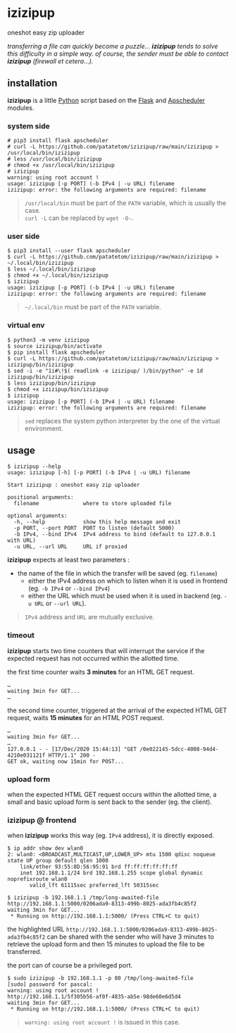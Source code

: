 # izizipup

oneshot easy zip uploader

_transferring a file can quickly become a puzzle... **izizipup** tends to solve this difficulty in a simple way._
_of course, the sender must be able to contact **izizipup** (firewall et cetera...)._



## installation

**izizipup** is a little [Python](https://www.python.org/) script based on the [Flask](https://palletsprojects.com/p/flask/) and [Apscheduler](https://apscheduler.readthedocs.io/) modules.


### system side

```
# pip3 install flask apscheduler
# curl -L https://github.com/patatetom/izizipup/raw/main/izizipup > /usr/local/bin/izizipup
# less /usr/local/bin/izizipup
# chmod +x /usr/local/bin/izizipup
# izizipup
warning: using root account !
usage: izizipup [-p PORT] (-b IPv4 | -u URL) filename
izizipup: error: the following arguments are required: filename
```

> `/usr/local/bin` must be part of the `PATH` variable, which is usually the case.<br/>`curl -L` can be replaced by `wget -O-`.


### user side

```
$ pip3 install --user flask apscheduler
$ curl -L https://github.com/patatetom/izizipup/raw/main/izizipup > ~/.local/bin/izizipup
$ less ~/.local/bin/izizipup
$ chmod +x ~/.local/bin/izizipup
$ izizipup
usage: izizipup [-p PORT] (-b IPv4 | -u URL) filename
izizipup: error: the following arguments are required: filename
```

> `~/.local/bin` must be part of the `PATH` variable.


### virtual env

```
$ python3 -m venv izizipup
$ source izizipup/bin/activate
$ pip install flask apscheduler
$ curl -L https://github.com/patatetom/izizipup/raw/main/izizipup > izizipup/bin/izizipup
$ sed -i -e "1i#\!$( readlink -e izizipup/ )/bin/python" -e 1d izizipup/bin/izizipup
$ less izizipup/bin/izizipup
$ chmod +x izizipup/bin/izizipup
$ izizipup
usage: izizipup [-p PORT] (-b IPv4 | -u URL) filename
izizipup: error: the following arguments are required: filename
```

> `sed` replaces the system python interpreter by the one of the virtual environment.



## usage

```
$ izizipup --help
usage: izizipup [-h] [-p PORT] (-b IPv4 | -u URL) filename

Start izizipup : oneshot easy zip uploader

positional arguments:
  filename              where to store uploaded file

optional arguments:
  -h, --help            show this help message and exit
  -p PORT, --port PORT  PORT to listen (default 5000)
  -b IPv4, --bind IPv4  IPv4 address to bind (default to 127.0.0.1 with URL)
  -u URL, --url URL     URL if proxied
```

**izizipup** expects at least two parameters :
- the name of the file in which the transfer will be saved (eg. `filename`)
  - either the IPv4 address on which to listen when it is used in frontend (eg. `-b IPv4` or `--bind IPv4`)
  - either the URL which must be used when it is used in backend (eg. `-u URL` or `--url URL`).

> `IPv4` address and `URL` are mutually exclusive.


### timeout

**izizipup** starts two time counters that will interrupt the service if the expected request has not occurred within the allotted time.

the first time counter waits **3 minutes** for an HTML GET request.

```
…
waiting 3min for GET...
…
```

the second time counter, triggered at the arrival of the expected HTML GET request, waits **15 minutes** for an HTML POST request.

```
…
waiting 3min for GET...
…
127.0.0.1 - - [17/Dec/2020 15:44:13] "GET /0e022145-5dcc-4008-94d4-4210e031121f HTTP/1.1" 200 -
GET ok, waiting now 15min for POST...
```


### upload form

when the expected HTML GET request occurs within the allotted time, a small and basic upload form is sent back to the sender (eg. the client).


### izizipup @ frontend

when **izizipup** works this way (eg. `IPv4` address), it is directly exposed.

```
$ ip addr show dev wlan0
2: wlan0: <BROADCAST,MULTICAST,UP,LOWER_UP> mtu 1500 qdisc noqueue state UP group default qlen 1000
    link/ether 93:55:8D:56:95:91 brd ff:ff:ff:ff:ff:ff
    inet 192.168.1.1/24 brd 192.168.1.255 scope global dynamic noprefixroute wlan0
       valid_lft 61115sec preferred_lft 50315sec

$ izizipup -b 192.168.1.1 /tmp/long-awaited-file
http://192.168.1.1:5000/0206ada9-8313-499b-8025-ada3fb4c85f2
waiting 3min for GET...
 * Running on http://192.168.1.1:5000/ (Press CTRL+C to quit)
```

the highlighted URL `http://192.168.1.1:5000/0206ada9-8313-499b-8025-ada3fb4c85f2` can be shared with the sender who will have 3 minutes to retrieve the upload form and then 15 minutes to upload the file to be transferred.

the port can of course be a privileged port.

```
$ sudo izizipup -b 192.168.1.1 -p 80 /tmp/long-awaited-file
[sudo] password for pascal: 
warning: using root account !
http://192.168.1.1/5f305b56-af0f-4835-ab5e-98de60e6d5d4
waiting 3min for GET...
 * Running on http://192.168.1.1:5000/ (Press CTRL+C to quit)
```

> `warning: using root account !` is issued in this case.
